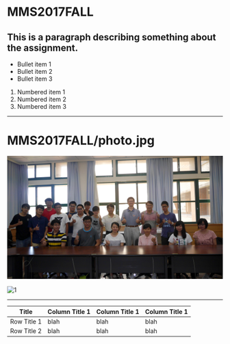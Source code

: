 # MMS2017FALL #

This is a paragraph describing something about the assignment.
-------------
<ul>
<li>Bullet item 1</li>
<li>Bullet item 2</li>
 <li>Bullet item 3</li>
</ul>
<ol>
<li>Numbered item 1</li>
<li>Numbered item 2</li>
<li>Numbered item 3</li>
</ol>

-------------
MMS2017FALL/photo.jpg
====
![M](https://raw.githubusercontent.com/keansing/MMS2017FALL/master/photo.jpg)

![1](MMS2017FALL/photo.jpg)


-------------

|    Title     |Column Title 1|Column Title 1|Column Title 1|
|------------  |------------  |------------  |------------  |
|  Row Title 1 |blah	        |blah	         |blah          |
|Row Title 2   |blah	        |blah	         |blah          |
